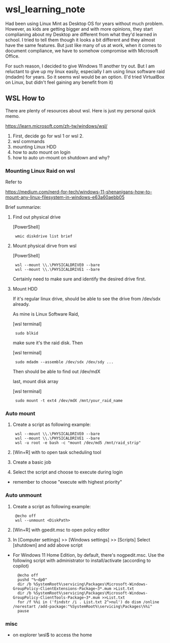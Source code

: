 # wsl_learning_note

Had been using Linux Mint as Desktop OS for years without much problem.  However, as kids are getting bigger and with more opinions, they start complianing about my Desktop are different from what they'd learned in school.  I tried to tell them though it looks a bit different and they almost have the same features.  But just like many of us at work, when it comes to document compliance, we have to somehow compromise with Microsoft Office.  

For such reason, I decided to give Windows 11 another try out.  But I am reluctant to give up my linux easily, especially I am using linux software raid (mdadm) for years.  So it seems wsl would be an option.   (I'd tried VirtualBox on Linux, but didn't feel gaining any benefit from it)


## WSL How to

There are plenty of resources about wsl.  Here is just my personal quick memo.

https://learn.microsoft.com/zh-tw/windows/wsl/

1. First, decide go for wsl 1 or wsl 2. 
2. wsl commands
3. mounting Linux HDD 
4. how to auto mount on login
5. how to auto un-mount on shutdown and why?


### Mounting Linux Raid on wsl

Refer to 

https://medium.com/nerd-for-tech/windows-11-shenanigans-how-to-mount-any-linux-filesystem-in-windows-e63a60aebb05

Brief  summarize:

1. Find out physical drive

    [PowerShell]

        wmic diskdrive list brief
2. Mount physical dirve from wsl

    [PowerShell]

        wsl --mount \\.\PHYSICALDRIVE0 --bare
        wsl --mount \\.\PHYSICALDRIVE1 --bare
    Certainly need to make sure and identify the desired drive first.
3. Mount HDD

    If it's regular linux drive, should be able to see the drive from /dev/sdx already.   

    As mine is Linux Software Raid, 

    [wsl terminal]

        sudo blkid
    make sure it's the raid disk. Then

    [wsl terminal]

        sudo mdadm --assemble /dev/sdx /dev/sdy ...

    Then should be able to find out /dev/mdX

    last, mount disk array

    [wsl terminal]

        sudo mount -t ext4 /dev/mdX /mnt/your_raid_name

### Auto mount

1. Create a script as following example:

        wsl --mount \\.\PHYSICALDRIVE0 --bare
        wsl --mount \\.\PHYSICALDRIVE1 --bare
        wsl -u root -e bash -c "mount /dev/md5 /mnt/raid_strip"

2. [Win+R] with to open task scheduling tool

3. Create a basic job 

4. Select the script and choose to execute during login

* remember to choose "execute with highest priority"

### Auto unmount

1. Create a script as following example:

        @echo off
        wsl --unmount <DiskPath>
2. [Win+R] with gpedit.msc to open policy editor

3. In [Computer settings] >> [Windows settings] >> [Scripts] 
    Select [shutdown] and add above script

* For Windows 11 Home Edition, by default, there's nogpedit.msc.  Use the following script with administrator to install/activate (according to copilot)

        @echo off
        pushd "%~dp0"
        dir /b %SystemRoot%\servicing\Packages\Microsoft-Windows-GroupPolicy-ClientExtensions-Package~3*.mum >List.txt
        dir /b %SystemRoot%\servicing\Packages\Microsoft-Windows-GroupPolicy-ClientTools-Package~3*.mum >>List.txt
        for /f %%i in ('findstr /i . List.txt 2^>nul') do dism /online /norestart /add-package:"%SystemRoot%\servicing\Packages\%%i"
        pause


### misc

- on explorer  \\wsl$  to access the home
